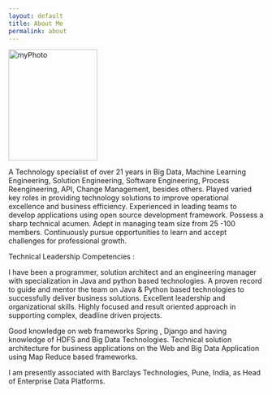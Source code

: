 ```yaml
---
layout: default
title: About Me
permalink: about
---
```

<div class="text-center">
  <img src="assets/images/profile.jpg" width="175" height="219" class="rounded mx-auto d-block img-thumbnail" alt="myPhoto">
</div>


A Technology specialist of over 21 years in Big Data, Machine Learning Engineering, Solution Engineering, Software Engineering, Process Reengineering, API, Change Management, besides others. Played varied key roles in providing  technology solutions to improve operational excellence and business efficiency. Experienced in leading teams to develop applications using open source development framework. Possess a sharp technical acumen. Adept in managing team size from 25 -100 members. Continuously pursue opportunities to learn and accept challenges for professional growth.


Technical Leadership Competencies :

I have been a programmer,  solution architect and an engineering manager with specialization  in Java and python based technologies. A proven record to guide and mentor the team on Java & Python based technologies to successfully deliver business solutions. Excellent leadership and organizational skills. Highly focused and result oriented approach  in supporting complex, deadline driven projects.

Good knowledge on web frameworks Spring , Django and having knowledge of HDFS and Big Data Technologies. Technical solution architecture for business applications on the Web and  Big Data Application using Map Reduce based frameworks.  

I am presently associated with Barclays  Technologies, Pune, India, as Head of Enterprise Data Platforms.
